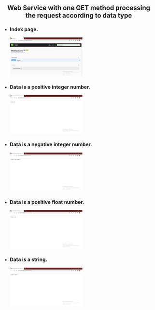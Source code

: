 <h2 align="center">
  Web Service with one GET method processing the request according to data type
</h2>
<ul>
  <li>
    <h3>Index page.</h3>
    <p>
      <img src="https://github.com/NotGasaiYuno/WebApiCore/blob/main/Attachments/1.png" width="50%" />
    </p>
  </li>
  <li>
    <h3>Data is a positive integer number.</h3>
    <p>
      <img src="https://github.com/NotGasaiYuno/WebApiCore/blob/main/Attachments/2.png" width="50%" />
    </p>
  </li>
  <li>
    <h3>Data is a negative integer number.</h3>
    <p>
      <img src="https://github.com/NotGasaiYuno/WebApiCore/blob/main/Attachments/3.png" width="50%" />
    </p>
  </li>
  <li>
    <h3>Data is a positive float number.</h3>
    <p>
      <img src="https://github.com/NotGasaiYuno/WebApiCore/blob/main/Attachments/4.png" width="50%" />
    </p>
  </li>
  <li>
    <h3>Data is a string.</h3>
    <p>
      <img src="https://github.com/NotGasaiYuno/WebApiCore/blob/main/Attachments/5.png" width="50%" />
    </p>
  </li>
</ul>

